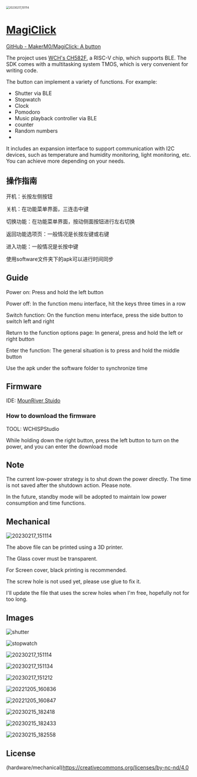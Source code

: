 <img src="documents/images/1.jpg" alt="20230217_151114" style="zoom: 50%;" />

# [MagiClick](https://hackaday.io/project/188183-magiclick-a-mechanical-button-with-screen)

[GitHub - MakerM0/MagiClick: A button](https://github.com/MakerM0/MagiClick)

The project uses [WCH's CH582F](https://www.wch.cn/products/CH583.html), a RISC-V chip, which supports BLE. The SDK comes with a multitasking system TMOS, which is very convenient for writing code.

The button can implement a variety of functions.
For example:

- Shutter via BLE
- Stopwatch
- Clock
- Pomodoro
- Music playback controller via BLE
- counter
- Random numbers
- 

It includes an expansion interface to support communication with I2C devices, such as temperature and humidity monitoring, light monitoring, etc.
You can achieve more depending on your needs.

## 操作指南

开机：长按左侧按钮

关机：在功能菜单界面，三连击中键

切换功能：在功能菜单界面，按动侧面按钮进行左右切换

返回功能选项页：一般情况是长按左键或右键

进入功能：一般情况是长按中键

使用software文件夹下的apk可以进行时间同步

## Guide

Power on: Press and hold the left button

Power off: In the function menu interface, hit the keys three times in a row

Switch function: On the function menu interface, press the side button to switch left and right

Return to the function options page: In general, press and hold the left or right button

Enter the function: The general situation is to press and hold the middle button

Use the apk under the software folder to synchronize time



## Firmware

IDE: [MounRiver Stuido](http://www.mounriver.com/download)

### How to download the firmware

TOOL: WCHISPStudio

While holding down the right button, press the left button to turn on the power, and you can enter the download mode



## Note

The current low-power strategy is to shut down the power directly. The time is not saved after the shutdown action. Please note.

In the future, standby mode will be adopted to maintain low power consumption and time functions.



## Mechanical

<img src="documents/images/3d.png" alt="20230217_151114" style="zoom: 100%;" />

The above file can be printed using a 3D printer.

The Glass cover must be transparent.

For Screen cover, black printing is recommended.

The screw hole is not used yet, please use glue to fix it.

I'll update the file that uses the screw holes when I'm free, hopefully not for too long.

## Images

![shutter](documents/images/shutter.gif)

![stopwatch](documents/images/stopwatch.gif)

![20230217_151114](documents/images/20230217_151114.jpg)



![20230217_151134](documents/images/20230217_151134.jpg)

![20230217_151212](documents/images/20230217_151212.jpg)

![20221205_160836](documents/images/20221205_160836.jpg)

![20221205_160847](documents/images/20221205_160847.jpg)

![20230215_182418](documents/images/20230215_182418.jpg)

![20230215_182433](documents/images/20230215_182433.jpg)

![20230215_182558](documents/images/20230215_182558.jpg)

## License 

(hardware/mechanical)https://creativecommons.org/licenses/by-nc-nd/4.0











